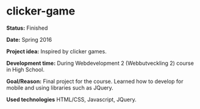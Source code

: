 # clicker-game

**Status:** Finished

**Date:** Spring 2016

**Project idea:** Inspired by clicker games.

**Development time:** During Webdevelopment 2 (Webbutveckling 2) course in High School.

**Goal/Reason:** Final project for the course. Learned how to develop for mobile and using libraries such as JQuery.

**Used technologies** HTML/CSS, Javascript, JQuery.
